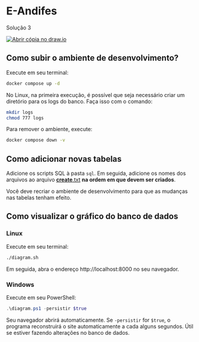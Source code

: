 # E-Andifes

Solução 3

[![Abrir cópia no draw.io](https://img.shields.io/badge/abrir-abrir?logo=diagramsdotnet&label=draw.io&link=https%3A%2F%2Fapp.diagrams.net%2F%23Uhttps%3A%2F%2Fraw.githubusercontent.com%2FAlynva%2Frede-andifes-isf%2Fmain%2FProjeto%2520e%2520Implementa%25C3%25A7%25C3%25A3o%2520de%2520Banco%2520de%2520Dados.drawio)
](https://app.diagrams.net/#Uhttps://raw.githubusercontent.com/Alynva/rede-andifes-isf/main/der/Projeto%20e%20Implementa%C3%A7%C3%A3o%20de%20Banco%20de%20Dados.drawio)

## Como subir o ambiente de desenvolvimento?

Execute em seu terminal:

```bash
docker compose up -d
```

No Linux, na primeira execução, é possível que seja necessário criar um diretório para os logs do banco. Faça isso com o comando:

```bash
mkdir logs
chmod 777 logs
```

Para remover o ambiente, execute:

```bash
docker compose down -v
```

## Como adicionar novas tabelas

Adicione os scripts SQL à pasta `sql`. Em seguida, adicione os nomes dos arquivos ao arquivo [__create__.txt](sql/__create__.txt) **na ordem em que devem ser criados**.

Você deve recriar o ambiente de desenvolvimento para que as mudanças nas tabelas tenham efeito.

## Como visualizar o gráfico do banco de dados

### Linux

Execute em seu terminal:

```bash
./diagram.sh
```

Em seguida, abra o endereço http://localhost:8000 no seu navegador.

### Windows

Execute em seu PowerShell:

```powershell
.\diagram.ps1 -persistir $true
```

Seu navegador abrirá automaticamente. Se `-persistir` for `$true`, o programa reconstruirá o site automaticamente a cada alguns segundos. Útil se estiver fazendo alterações no banco de dados.